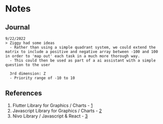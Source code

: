 ---
---

# Notes

## Journal

```
9/22/2022
> Ziggy had some ideas
  - Rather than using a simple quadrant system, we could extend the matrix to include a positive and negative array between -100 and 100 in order to 'map out' each task in a much more thorough way.
  - This could then be used as part of a ai assistant with a simple question to the user

  3rd dimension: Z
  - Priority range of -10 to 10
```

## References

1. Flutter Library for Graphics / Charts - [1](https://pub.dev/packages/graphic)
2. Javascript Library for Graphics / Charts - [2](https://d3js.org/)
3. Nivo Library / Javascript & React - [3](https://nivo.rocks/)
